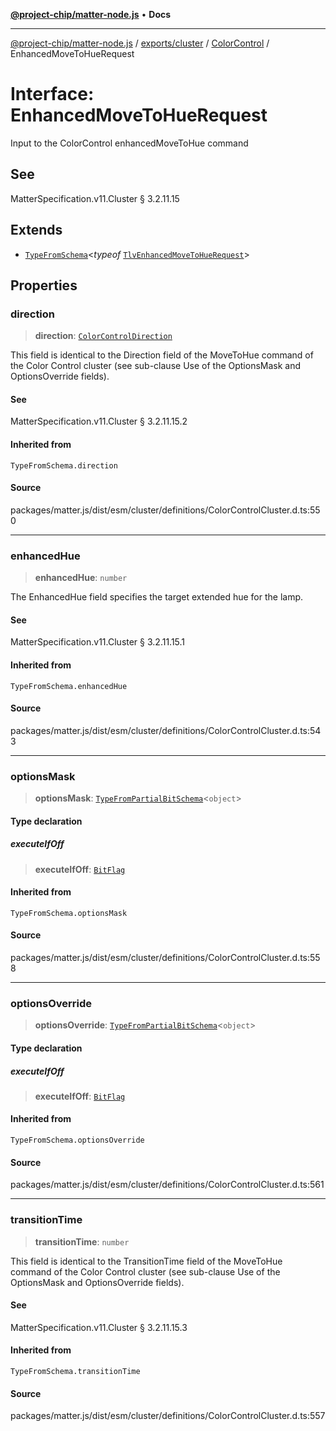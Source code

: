 [**@project-chip/matter-node.js**](../../../../../README.md) • **Docs**

***

[@project-chip/matter-node.js](../../../../../modules.md) / [exports/cluster](../../../README.md) / [ColorControl](../README.md) / EnhancedMoveToHueRequest

# Interface: EnhancedMoveToHueRequest

Input to the ColorControl enhancedMoveToHue command

## See

MatterSpecification.v11.Cluster § 3.2.11.15

## Extends

- [`TypeFromSchema`](../../../../tlv/README.md#typefromschemas)\<*typeof* [`TlvEnhancedMoveToHueRequest`](../README.md#tlvenhancedmovetohuerequest)\>

## Properties

### direction

> **direction**: [`ColorControlDirection`](../enumerations/ColorControlDirection.md)

This field is identical to the Direction field of the MoveToHue command of the Color Control cluster (see
sub-clause Use of the OptionsMask and OptionsOverride fields).

#### See

MatterSpecification.v11.Cluster § 3.2.11.15.2

#### Inherited from

`TypeFromSchema.direction`

#### Source

packages/matter.js/dist/esm/cluster/definitions/ColorControlCluster.d.ts:550

***

### enhancedHue

> **enhancedHue**: `number`

The EnhancedHue field specifies the target extended hue for the lamp.

#### See

MatterSpecification.v11.Cluster § 3.2.11.15.1

#### Inherited from

`TypeFromSchema.enhancedHue`

#### Source

packages/matter.js/dist/esm/cluster/definitions/ColorControlCluster.d.ts:543

***

### optionsMask

> **optionsMask**: [`TypeFromPartialBitSchema`](../../../../schema/README.md#typefrompartialbitschemat)\<`object`\>

#### Type declaration

##### executeIfOff

> **executeIfOff**: [`BitFlag`](../../../../schema/README.md#bitflag)

#### Inherited from

`TypeFromSchema.optionsMask`

#### Source

packages/matter.js/dist/esm/cluster/definitions/ColorControlCluster.d.ts:558

***

### optionsOverride

> **optionsOverride**: [`TypeFromPartialBitSchema`](../../../../schema/README.md#typefrompartialbitschemat)\<`object`\>

#### Type declaration

##### executeIfOff

> **executeIfOff**: [`BitFlag`](../../../../schema/README.md#bitflag)

#### Inherited from

`TypeFromSchema.optionsOverride`

#### Source

packages/matter.js/dist/esm/cluster/definitions/ColorControlCluster.d.ts:561

***

### transitionTime

> **transitionTime**: `number`

This field is identical to the TransitionTime field of the MoveToHue command of the Color Control cluster
(see sub-clause Use of the OptionsMask and OptionsOverride fields).

#### See

MatterSpecification.v11.Cluster § 3.2.11.15.3

#### Inherited from

`TypeFromSchema.transitionTime`

#### Source

packages/matter.js/dist/esm/cluster/definitions/ColorControlCluster.d.ts:557
